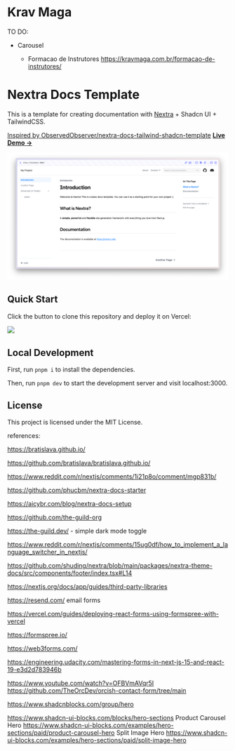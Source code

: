 # Krav Maga

TO DO:

- Carousel

  - Formacao de Instrutores https://kravmaga.com.br/formacao-de-instrutores/
  

# Nextra Docs Template

This is a template for creating documentation with [Nextra](https://nextra.site) + Shadcn UI + TailwindCSS.

[Inspired by ObservedObserver/nextra-docs-tailwind-shadcn-template](https://github.com/ObservedObserver/nextra-docs-tailwind-shadcn-template/)
[**Live Demo →**](https://nextra-docs-template.vercel.app)

[![](.github/screenshot.png)](https://nextra-docs-template.vercel.app)

## Quick Start

Click the button to clone this repository and deploy it on Vercel:

[![](https://vercel.com/button)](https://vercel.com/new/clone?s=https%3A%2F%2Fgithub.com%2Fshuding%2Fnextra-docs-template&showOptionalTeamCreation=false)

## Local Development

First, run `pnpm i` to install the dependencies.

Then, run `pnpm dev` to start the development server and visit localhost:3000.

## License

This project is licensed under the MIT License.

references:

https://bratislava.github.io/

https://github.com/bratislava/bratislava.github.io/

https://www.reddit.com/r/nextjs/comments/1i21p8o/comment/mgp831b/

https://github.com/phucbm/nextra-docs-starter

https://aicybr.com/blog/nextra-docs-setup

https://github.com/the-guild-org

https://the-guild.dev/ - simple dark mode toggle

https://www.reddit.com/r/nextjs/comments/15ug0df/how_to_implement_a_language_switcher_in_nextjs/

https://github.com/shuding/nextra/blob/main/packages/nextra-theme-docs/src/components/footer/index.tsx#L14

https://nextjs.org/docs/app/guides/third-party-libraries

https://resend.com/ email forms

https://vercel.com/guides/deploying-react-forms-using-formspree-with-vercel

https://formspree.io/

https://web3forms.com/

https://engineering.udacity.com/mastering-forms-in-next-js-15-and-react-19-e3d2d783946b

https://www.youtube.com/watch?v=OFBVmAVqr5I https://github.com/TheOrcDev/orcish-contact-form/tree/main

https://www.shadcnblocks.com/group/hero

https://www.shadcn-ui-blocks.com/blocks/hero-sections
Product Carousel Hero https://www.shadcn-ui-blocks.com/examples/hero-sections/paid/product-carousel-hero
Split Image Hero https://www.shadcn-ui-blocks.com/examples/hero-sections/paid/split-image-hero

